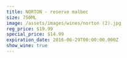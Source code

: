 ```yaml
---
title: NORTON - reserve malbec
size: 750ML
image: /assets/images/wines/norton (2).jpg
reg_price: $19.99
special_price: $14.99
expiration_date: 2016-06-29T00:00:00.000Z
show_wine: true
---
```



